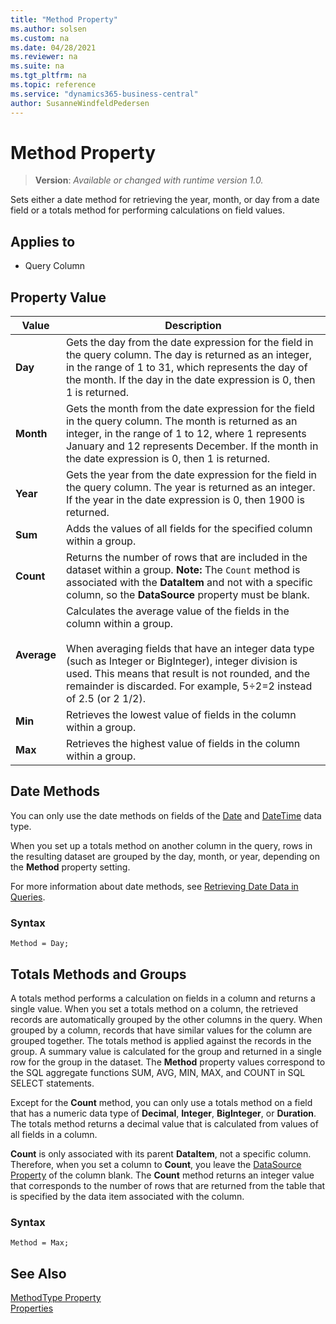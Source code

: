 ```yaml
---
title: "Method Property"
ms.author: solsen
ms.custom: na
ms.date: 04/28/2021
ms.reviewer: na
ms.suite: na
ms.tgt_pltfrm: na
ms.topic: reference
ms.service: "dynamics365-business-central"
author: SusanneWindfeldPedersen
---
```

[//]: # (START>DO_NOT_EDIT)
[//]: # (IMPORTANT:Do not edit any of the content between here and the END>DO_NOT_EDIT.)
[//]: # (Any modifications should be made in the .xml files in the ModernDev repo.)
# Method Property
> **Version**: _Available or changed with runtime version 1.0._

Sets either a date method for retrieving the year, month, or day from a date field or a totals method for performing calculations on field values.

## Applies to
-   Query Column

## Property Value

|Value|Description|
|-----------|---------------------------------------|
|**Day**|Gets the day from the date expression for the field in the query column. The day is returned as an integer, in the range of 1 to 31, which represents the day of the month. If the day in the date expression is 0, then 1 is returned.|
|**Month**|Gets the month from the date expression for the field in the query column. The month is returned as an integer, in the range of 1 to 12, where 1 represents January and 12 represents December. If the month in the date expression is 0, then 1 is returned.|
|**Year**|Gets the year from the date expression for the field in the query column. The year is returned as an integer. If the year in the date expression is 0, then 1900 is returned.|
|**Sum**|Adds the values of all fields for the specified column within a group.|
|**Count**|Returns the number of rows that are included in the dataset within a group. **Note:**  The `Count` method is associated with the **DataItem** and not with a specific column, so the **DataSource** property must be blank.|
|**Average**|Calculates the average value of the fields in the column within a group.<br /><br /> When averaging fields that have an integer data type (such as Integer or BigInteger), integer division is used. This means that result is not rounded, and the remainder is discarded. For example, 5÷2=2 instead of 2.5 (or 2 1/2).|
|**Min**|Retrieves the lowest value of fields in the column within a group.|
|**Max**|Retrieves the highest value of fields in the column within a group.|

[//]: # (IMPORTANT: END>DO_NOT_EDIT)

## Date Methods  

You can only use the date methods on fields of the [Date](../methods-auto/date/date-data-type.md) and [DateTime](../methods-auto/datetime/datetime-data-type.md) data type.  
  
When you set up a totals method on another column in the query, rows in the resulting dataset are grouped by the day, month, or year, depending on the **Method** property setting.  
 
For more information about date methods, see [Retrieving Date Data in Queries](../devenv-query-retrieve-date-data.md).

### Syntax

```AL
Method = Day;
```
  
## Totals Methods and Groups  

A totals method performs a calculation on fields in a column and returns a single value. When you set a totals method on a column, the retrieved records are automatically grouped by the other columns in the query. When grouped by a column, records that have similar values for the column are grouped together. The totals method is applied against the records in the group. A summary value is calculated for the group and returned in a single row for the group in the dataset. The **Method** property values correspond to the SQL aggregate functions SUM, AVG, MIN, MAX, and COUNT in SQL SELECT statements.  
  
Except for the **Count** method, you can only use a totals method on a field that has a numeric data type of **Decimal**, **Integer**, **BigInteger**, or **Duration**. The totals method returns a decimal value that is calculated from values of all fields in a column.  
  
**Count** is only associated with its parent **DataItem**, not a specific column. Therefore, when you set a column to **Count**, you leave the [DataSource Property](./devenv-properties.md) of the column blank. The **Count** method returns an integer value that corresponds to the number of rows that are returned from the table that is specified by the data item associated with the column.  

### Syntax

```AL
Method = Max;
```

 
## See Also

[MethodType Property](./devenv-properties.md)   
[Properties](devenv-properties.md)